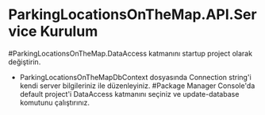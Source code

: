 # ParkingLocationsOnTheMap.API.Service Kurulum

#ParkingLocationsOnTheMap.DataAccess katmanını startup project olarak değiştirin.
  - ParkingLocationsOnTheMapDbContext dosyasında Connection string'i kendi server bilgileriniz ile düzenleyiniz.
#Package Manager Console'da default project'i DataAccess katmanını seçiniz ve update-database komutunu çalıştırınız.
 
